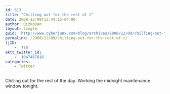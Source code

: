 ```yaml
---
id: 613
title: "Chilling out for the rest of t"
date: 2008-12-09T13:44:15-04:00
author: DizkoDan
layout: single
guid: 'http://www.cyberjunx.com/blog/archives/2008/12/09/chilling-out-for-the-rest-of-t/'
permalink: /2008/12/09/chilling-out-for-the-rest-of-t/
ljID:
    - '776'
aktt_twitter_id:
    - '1047467816'
categories:
    - Twitter
---
```


Chilling out for the rest of the day. Working the midnight maintenance window tonight.
